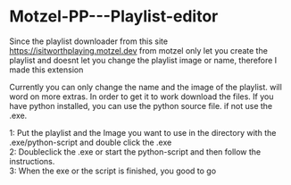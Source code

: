 # Motzel-PP---Playlist-editor
Since the playlist downloader from this site https://isitworthplaying.motzel.dev from motzel only let you create the playlist and doesnt let you change the playlist image or name, therefore I made this extension

Currently you can only change the name and the image of the playlist. will word on more extras.
In order to get it to work download the files. If you have python installed, you can use the python source file. if not use the .exe.

1: Put the playlist and the Image you want to use in the directory with the .exe/python-script and double click the .exe \
2: Doubleclick the .exe or start the python-script and then follow the instructions. \
3: When the exe or the script is finished, you good to go
